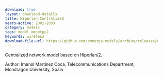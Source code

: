 ```yaml
---
download: true
layout: download-details
title: Hiperlan-Centralized
years-active: 2002-2003
category: models
tags: model omnetpp2
keywords: wireless
download-file-url: https://github.com/omnetpp-models/archive/releases/download/archive/hiperlan-centralized-0.9-src.tgz
---
```


Centralized network model based on Hiperlan/2.

Author: Imanol Martinez Coca, Telecommunications Department, Mondragon
University, Spain
